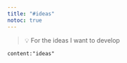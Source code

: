 ```yaml
---
title: "#ideas"
notoc: true
---
```


> 💡 For the ideas I want to develop

```query
content:"ideas"
```